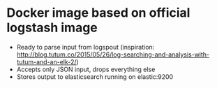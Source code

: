 # Docker image based on official logstash image

- Ready to parse input from logspout (inspiration: http://blog.tutum.co/2015/05/26/log-searching-and-analysis-with-tutum-and-an-elk-2/)
- Accepts only JSON input, drops everything else
- Stores output to elasticsearch running on elastic:9200

